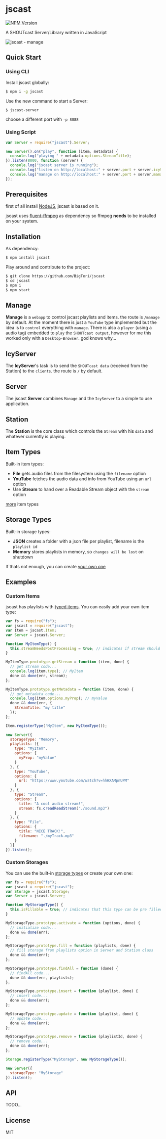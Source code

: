 # jscast
[![NPM Version](http://img.shields.io/npm/v/jscast.svg?style=flat)](https://www.npmjs.org/package/jscast)

A SHOUTcast Server/Library written in JavaScript

![jscast - manage](/docs/images/jscast-manage.png)

## Quick Start

### Using CLI

Install jscast globally:

```sh
$ npm i -g jscast
```

Use the new command to start a Server:

```sh
$ jscast-server
```
choose a different port with `-p 8888`

### Using Script

```js
var Server = require("jscast").Server;

new Server().on("play", function (item, metadata) {
  console.log("playing " + metadata.options.StreamTitle);
}).listen(8000, function (server) {
  console.log("jscast server is running");
  console.log("listen on http://localhost:" + server.port + server.icyServerRootPath);
  console.log("manage on http://localhost:" + server.port + server.manageRootPath + " your playlists and items");
});
```

## Prerequisites

first of all install [NodeJS](https://nodejs.org/), jscast is based on it.

jscast uses [fluent-ffmpeg](https://github.com/fluent-ffmpeg/node-fluent-ffmpeg#prerequisites) as dependency so ffmpeg **needs** to be installed on your system.

## Installation

As dependency:

```sh
$ npm install jscast
```

Play around and contribute to the project:

```sh
$ git clone https://github.com/BigTeri/jscast
$ cd jscast
$ npm i
$ npm start
```

## Manage

**Manage** is a `webapp` to control jscast playlists and items. the route is `/manage` by default. At the moment there is just a `YouTube` type implemented but the idea is to `control` everything with `manage`. There is also a `player` (using a audio tag) embedded to `play` the `SHOUTcast output`, however for me this worked only with a `Desktop-Browser`. god knows why...

## IcyServer

The **IcyServer**'s task is to send the `SHOUTcast data` (received from the Station) to the `clients`. the route is `/` by default.

## Server

The jscast **Server** combines `Manage` and the `IcyServer` to a simple to use application.

## Station
The **Station** is the core class which controls the `Stream` with his `data` and whatever currently is playing.

## Item Types

Built-in item types:

- **File** gets audio files from the filesystem using the `filename` option
- **YouTube** fetches the audio data and info from YouTube using an `url` option
- Use **Stream** to hand over a Readable Stream object with the `stream` option

[more](#custom-items) item types

## Storage Types

Built-in storage types:

- **JSON** creates a folder with a json file per playlist, filename is the `playlist id`
- **Memory** stores playlists in memory, so `changes will be lost` on shutdown

If thats not enough, you can create [your own one](#custom-storages)

## Examples

### Custom Items

jscast has playlists with [typed items](#item-types).
You can easily add your own item type:

```js
var fs = require("fs");
var jscast = require("jscast");
var Item = jscast.Item;
var Server = jscast.Server;

function MyItemType() {
  this.streamNeedsPostProcessing = true; // indicates if stream should be post processed to mp3
}

MyItemType.prototype.getStream = function (item, done) {
  // get stream code...
  console.log(item.type); // MyItem
  done && done(err, stream);
};

MyItemType.prototype.getMetadata = function (item, done) {
  // get metadata code...
  console.log(item.options.myProp); // myValue
  done && done(err, {
    StreamTitle: "my title"
  });
};

Item.registerType("MyItem", new MyItemType());

new Server({
  storageType: "Memory",
  playlists: [{
    type: "MyItem",
    options: {
      myProp: "myValue"
    }
  }, {
    type: "YouTube",
    options: {
      url: "https://www.youtube.com/watch?v=hhHXAMpnUPM"
    }
  }, {
    type: "Stream",
    options: {
      title: "A cool audio stream!",
      stream: fs.creadReadStream("./sound.mp3")
    }
  }, {
    type: "File",
    options: {
      title: "NICE TRACK!",
      filename: "./myTrack.mp3"
    }
  }]
}).listen();
```

### Custom Storages

You can use the built-in [storage types](#storage-types) or create your own one:

```js
var fs = require("fs");
var jscast = require("jscast");
var Storage = jscast.Storage;
var Server = jscast.Server;

function MyStorageType() {
  this.isFillable = true; // indicates that this type can be pre filled on init
}

MyStorageType.prototype.activate = function (options, done) {
  // initialize code...
  done && done(err);
};

MyStorageType.prototype.fill = function (playlists, done) {
  // fill storage from playlists option in Server and Station class
  done && done(err);
};

MyStorageType.prototype.findAll = function (done) {
  // findAll code...
  done && done(err, playlists);
};

MyStorageType.prototype.insert = function (playlist, done) {
  // insert code...
  done && done(err);
};

MyStorageType.prototype.update = function (playlist, done) {
  // update code...
  done && done(err);
};

MyStorageType.prototype.remove = function (playlistId, done) {
  // remove code...
  done && done(err);
};

Storage.registerType("MyStorage", new MyStorageType());

new Server({
  storageType: "MyStorage"
}).listen();
```

## API

TODO...

## License

MIT
